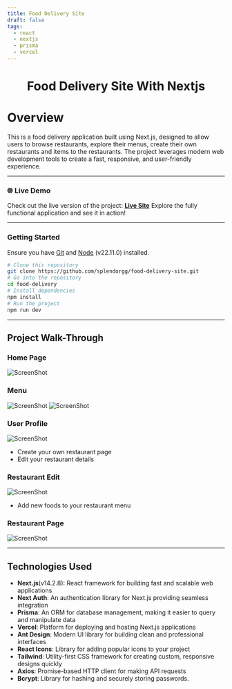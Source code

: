```yaml
---
title: Food Delivery Site
draft: false
tags:
  - react
  - nextjs
  - prisma
  - vercel
---
```

 
<h1 align="center">Food Delivery Site With Nextjs </h1>

# Overview

This is a food delivery application built using Next.js, designed to allow users to browse restaurants, explore their menus, create their own restaurants and items to the restaurants. The project leverages modern web development tools to create a fast, responsive, and user-friendly experience.

---

### 🌐 Live Demo
Check out the live version of the project: [**Live Site**](https://food-delivery-site-nextjs.vercel.app/)
Explore the fully functional application and see it in action!

---

### Getting Started

Ensure you have [Git](https://git-scm.com/) and [Node](https://nodejs.org/en) (v22.11.0) installed.


```bash
# Clone this repository
git clone https://github.com/splendorgg/food-delivery-site.git
# Go into the repository
cd food-delivery
# Install dependencies
npm install
# Run the project
npm run dev
```

---

## Project Walk-Through

### Home Page
![ScreenShot](/projects/images/food-delivery/homepage.png)

### Menu
![ScreenShot](/projects/images/food-delivery/menu1.png)
![ScreenShot](/projects/images/food-delivery/menu2.png)

### User Profile
![ScreenShot](/projects/images/food-delivery/profile.png)
- Create your own restaurant page
- Edit your restaurant details

### Restaurant Edit
![ScreenShot](/projects/images/food-delivery/restaurantedit.png)
- Add new foods to your restaurant menu

### Restaurant Page
![ScreenShot](/projects/images/food-delivery/restaurant.png)


---

## Technologies Used
- **Next.js**(v14.2.8): React framework for building fast and scalable web applications
- **Next Auth**: An authentication library for Next.js providing seamless integration
- **Prisma**: An ORM for database management, making it easier to query and manipulate data
- **Vercel**: Platform for deploying and hosting Next.js applications
- **Ant Design**: Modern UI library for building clean and professional interfaces
- **React Icons**: Library for adding popular icons to your project
- **Tailwind**: Utility-first CSS framework for creating custom, responsive designs quickly
- **Axios**: Promise-based HTTP client for making API requests
- **Bcrypt**: Library for hashing and securely storing  passwords.


